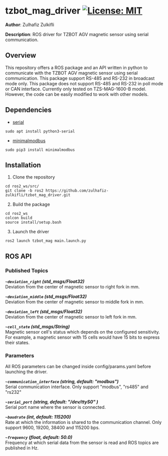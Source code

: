 # tzbot_mag_driver  [![License: MIT](https://img.shields.io/github/license/zulhafiz-zulkifli/tzbot_mag_driver?style=flat-square)](https://github.com/zulhafiz-zulkifli/tzbot_mag_driver/blob/ros2/LICENSE)


**Author**: Zulhafiz Zulkifli

**Description**: ROS driver for TZBOT AGV magnetic sensor using serial communication.

## Overview

This repository offers a ROS package and an API written in python to communicate with the TZBOT AGV magnetic sensor using serial communication. This package support RS-485 and RS-232 in broadcast mode only. This package does not support RS-485 and RS-232 in poll mode or CAN interface. Currently only tested on TZS-MAG-1600-B model. However, the code can be easily modified to work with other models.

## Dependencies
- [serial](https://github.com/pyserial/pyserial)
```shell
sudo apt install python3-serial
```
- [minimalmodbus](https://github.com/pyhys/minimalmodbus)
```shell
sudo pip3 install minimalmodbus
```


## Installation

1.  Clone the repository
```shell
cd ros2_ws/src/
git clone -b ros2 https://github.com/zulhafiz-zulkifli/tzbot_mag_driver.git
```

2. Build the package
```shell
cd ros2_ws
colcon build
source install/setup.bash
```

3. Launch the driver
```shell
ros2 launch tzbot_mag main.launch.py
```


## ROS API

### Published Topics

***`~deviation_right` (std_msgs/Float32)***   
Deviation from the center of magnetic sensor to right fork in mm.

***`~deviation_middle` (std_msgs/Float32)***   
Deviation from the center of magnetic sensor to middle fork in mm.

***`~deviation_left` (std_msgs/Float32)***   
Deviation from the center of magnetic sensor to left fork in mm.

***`~cell_state` (std_msgs/String)***   
Magnetic sensor cell's status which depends on the configured sensitivity. For example, a magnetic sensor with 15 cells would have 15 bits to express their states.


### Parameters 
All ROS parameters can be changed inside config/params.yaml before launching the driver.

***`~communication_interface` (string, default: "modbus")***   
Serial communication interface. Only support "modbus", "rs485" and "rs232"

***`~serial_port` (string, default: "/dev/ttyS0" )***   
Serial port name where the sensor is connected.

***`~baudrate` (int, default: 115200)***   
 Rate at which the information is shared to the communication channel. Only support 9600, 19200, 38400 and 115200 bps.

***`~frequency` (float, default: 50.0)***    
Frequency at which serial data from the sensor is read and ROS topics are published in Hz.